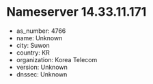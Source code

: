 # Nameserver 14.33.11.171

* as_number: 4766
* name: Unknown
* city: Suwon
* country: KR
* organization: Korea Telecom
* version: Unknown
* dnssec: Unknown

